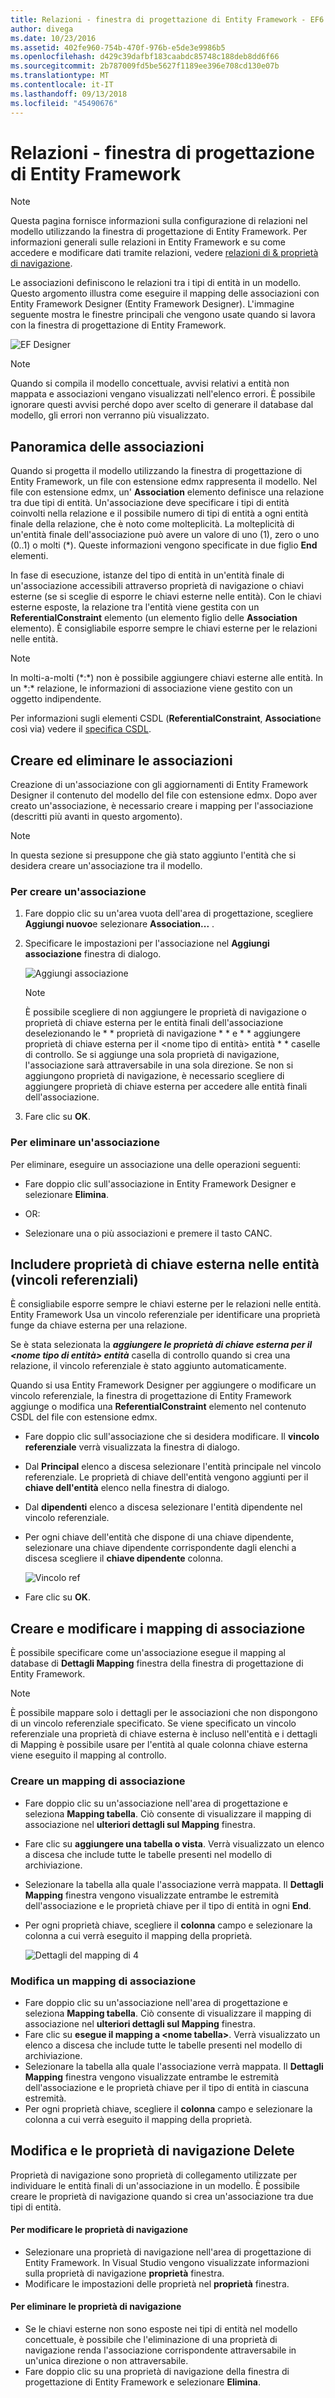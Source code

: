 ```yaml
---
title: Relazioni - finestra di progettazione di Entity Framework - EF6
author: divega
ms.date: 10/23/2016
ms.assetid: 402fe960-754b-470f-976b-e5de3e9986b5
ms.openlocfilehash: d429c39dafbf183caabdc85748c188deb8dd6f66
ms.sourcegitcommit: 2b787009fd5be5627f1189ee396e708cd130e07b
ms.translationtype: MT
ms.contentlocale: it-IT
ms.lasthandoff: 09/13/2018
ms.locfileid: "45490676"
---
```

# <a name="relationships---ef-designer"></a>Relazioni - finestra di progettazione di Entity Framework
> [!NOTE]
> Questa pagina fornisce informazioni sulla configurazione di relazioni nel modello utilizzando la finestra di progettazione di Entity Framework. Per informazioni generali sulle relazioni in Entity Framework e su come accedere e modificare dati tramite relazioni, vedere [relazioni di & proprietà di navigazione](~/ef6/fundamentals/relationships.md).

Le associazioni definiscono le relazioni tra i tipi di entità in un modello. Questo argomento illustra come eseguire il mapping delle associazioni con Entity Framework Designer (Entity Framework Designer). L'immagine seguente mostra le finestre principali che vengono usate quando si lavora con la finestra di progettazione di Entity Framework.

![EF Designer](~/ef6/media/efdesigner.png)

> [!NOTE]
> Quando si compila il modello concettuale, avvisi relativi a entità non mappata e associazioni vengano visualizzati nell'elenco errori. È possibile ignorare questi avvisi perché dopo aver scelto di generare il database dal modello, gli errori non verranno più visualizzato.

## <a name="associations-overview"></a>Panoramica delle associazioni

Quando si progetta il modello utilizzando la finestra di progettazione di Entity Framework, un file con estensione edmx rappresenta il modello. Nel file con estensione edmx, un' **Association** elemento definisce una relazione tra due tipi di entità. Un'associazione deve specificare i tipi di entità coinvolti nella relazione e il possibile numero di tipi di entità a ogni entità finale della relazione, che è noto come molteplicità. La molteplicità di un'entità finale dell'associazione può avere un valore di uno (1), zero o uno (0..1) o molti (\*). Queste informazioni vengono specificate in due figlio **End** elementi.

In fase di esecuzione, istanze del tipo di entità in un'entità finale di un'associazione accessibili attraverso proprietà di navigazione o chiavi esterne (se si sceglie di esporre le chiavi esterne nelle entità). Con le chiavi esterne esposte, la relazione tra l'entità viene gestita con un **ReferentialConstraint** elemento (un elemento figlio delle **Association** elemento). È consigliabile esporre sempre le chiavi esterne per le relazioni nelle entità.

> [!NOTE]
> In molti-a-molti (\*:\*) non è possibile aggiungere chiavi esterne alle entità. In un \*:\* relazione, le informazioni di associazione viene gestito con un oggetto indipendente.

Per informazioni sugli elementi CSDL (**ReferentialConstraint**, **Association**e così via) vedere il [specifica CSDL](~/ef6/modeling/designer/advanced/edmx/csdl-spec.md).

## <a name="create-and-delete-associations"></a>Creare ed eliminare le associazioni

Creazione di un'associazione con gli aggiornamenti di Entity Framework Designer il contenuto del modello del file con estensione edmx. Dopo aver creato un'associazione, è necessario creare i mapping per l'associazione (descritti più avanti in questo argomento).

> [!NOTE]
> In questa sezione si presuppone che già stato aggiunto l'entità che si desidera creare un'associazione tra il modello.

### <a name="to-create-an-association"></a>Per creare un'associazione

1.  Fare doppio clic su un'area vuota dell'area di progettazione, scegliere **Aggiungi nuovo**e selezionare **Association...** .
2.  Specificare le impostazioni per l'associazione nel **Aggiungi associazione** finestra di dialogo.

    ![Aggiungi associazione](~/ef6/media/addassociation.png)

    > [!NOTE]
    > È possibile scegliere di non aggiungere le proprietà di navigazione o proprietà di chiave esterna per le entità finali dell'associazione deselezionando le * * proprietà di navigazione * * e * * aggiungere proprietà di chiave esterna per il &lt;nome tipo di entità&gt; entità * * caselle di controllo. Se si aggiunge una sola proprietà di navigazione, l'associazione sarà attraversabile in una sola direzione. Se non si aggiungono proprietà di navigazione, è necessario scegliere di aggiungere proprietà di chiave esterna per accedere alle entità finali dell'associazione.
    
3.  Fare clic su **OK**.

### <a name="to-delete-an-association"></a>Per eliminare un'associazione

Per eliminare, eseguire un associazione una delle operazioni seguenti:

-   Fare doppio clic sull'associazione in Entity Framework Designer e selezionare **Elimina**.

- OR:

-   Selezionare una o più associazioni e premere il tasto CANC.

## <a name="include-foreign-key-properties-in-your-entities-referential-constraints"></a>Includere proprietà di chiave esterna nelle entità (vincoli referenziali)

È consigliabile esporre sempre le chiavi esterne per le relazioni nelle entità. Entity Framework Usa un vincolo referenziale per identificare una proprietà funge da chiave esterna per una relazione.

Se è stata selezionata la ***aggiungere le proprietà di chiave esterna per il &lt;nome tipo di entità&gt; entità*** casella di controllo quando si crea una relazione, il vincolo referenziale è stato aggiunto automaticamente.

Quando si usa Entity Framework Designer per aggiungere o modificare un vincolo referenziale, la finestra di progettazione di Entity Framework aggiunge o modifica una **ReferentialConstraint** elemento nel contenuto CSDL del file con estensione edmx.

-   Fare doppio clic sull'associazione che si desidera modificare.
    Il **vincolo referenziale** verrà visualizzata la finestra di dialogo.
-   Dal **Principal** elenco a discesa selezionare l'entità principale nel vincolo referenziale.
    Le proprietà di chiave dell'entità vengono aggiunti per il **chiave dell'entità** elenco nella finestra di dialogo.
-   Dal **dipendenti** elenco a discesa selezionare l'entità dipendente nel vincolo referenziale.
-   Per ogni chiave dell'entità che dispone di una chiave dipendente, selezionare una chiave dipendente corrispondente dagli elenchi a discesa scegliere il **chiave dipendente** colonna.

    ![Vincolo ref](~/ef6/media/refconstraint.png)

-   Fare clic su **OK**.

## <a name="create-and-edit-association-mappings"></a>Creare e modificare i mapping di associazione

È possibile specificare come un'associazione esegue il mapping al database di **Dettagli Mapping** finestra della finestra di progettazione di Entity Framework.

> [!NOTE]
> È possibile mappare solo i dettagli per le associazioni che non dispongono di un vincolo referenziale specificato. Se viene specificato un vincolo referenziale una proprietà di chiave esterna è incluso nell'entità e i dettagli di Mapping è possibile usare per l'entità al quale colonna chiave esterna viene eseguito il mapping al controllo.

### <a name="create-an-association-mapping"></a>Creare un mapping di associazione

-   Fare doppio clic su un'associazione nell'area di progettazione e seleziona **Mapping tabella**.
    Ciò consente di visualizzare il mapping di associazione nel **ulteriori dettagli sul Mapping** finestra.
-   Fare clic su **aggiungere una tabella o vista**.
    Verrà visualizzato un elenco a discesa che include tutte le tabelle presenti nel modello di archiviazione.
-   Selezionare la tabella alla quale l'associazione verrà mappata.
    Il **Dettagli Mapping** finestra vengono visualizzate entrambe le estremità dell'associazione e le proprietà chiave per il tipo di entità in ogni **End**.
-   Per ogni proprietà chiave, scegliere il **colonna** campo e selezionare la colonna a cui verrà eseguito il mapping della proprietà.

    ![Dettagli del mapping di 4](~/ef6/media/mappingdetails4.png)

### <a name="edit-an-association-mapping"></a>Modifica un mapping di associazione

-   Fare doppio clic su un'associazione nell'area di progettazione e seleziona **Mapping tabella**.
    Ciò consente di visualizzare il mapping di associazione nel **ulteriori dettagli sul Mapping** finestra.
-   Fare clic su **esegue il mapping a &lt;nome tabella&gt;**.
    Verrà visualizzato un elenco a discesa che include tutte le tabelle presenti nel modello di archiviazione.
-   Selezionare la tabella alla quale l'associazione verrà mappata.
    Il **Dettagli Mapping** finestra vengono visualizzate entrambe le estremità dell'associazione e le proprietà chiave per il tipo di entità in ciascuna estremità.
-   Per ogni proprietà chiave, scegliere il **colonna** campo e selezionare la colonna a cui verrà eseguito il mapping della proprietà.

## <a name="edit-and-delete-navigation-properties"></a>Modifica e le proprietà di navigazione Delete

Proprietà di navigazione sono proprietà di collegamento utilizzate per individuare le entità finali di un'associazione in un modello. È possibile creare le proprietà di navigazione quando si crea un'associazione tra due tipi di entità.

#### <a name="to-edit-navigation-properties"></a>Per modificare le proprietà di navigazione

-   Selezionare una proprietà di navigazione nell'area di progettazione di Entity Framework.
    In Visual Studio vengono visualizzate informazioni sulla proprietà di navigazione **proprietà** finestra.
-   Modificare le impostazioni delle proprietà nel **proprietà** finestra.

#### <a name="to-delete-navigation-properties"></a>Per eliminare le proprietà di navigazione

-   Se le chiavi esterne non sono esposte nei tipi di entità nel modello concettuale, è possibile che l'eliminazione di una proprietà di navigazione renda l'associazione corrispondente attraversabile in un'unica direzione o non attraversabile.
-   Fare doppio clic su una proprietà di navigazione della finestra di progettazione di Entity Framework e selezionare **Elimina**.
